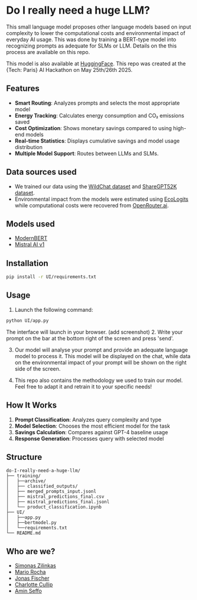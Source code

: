 # Do I really need a huge LLM?

This small language model proposes other language models based on input complexity to lower the computational costs and environmental impact of everyday AI usage. This was done by training a BERT-type model into recognizing prompts as adequate for SLMs or LLM. Details on the this process are available on this repo.

This model is also available at [HuggingFace](https://huggingface.co/monsimas/ModernBERT-ecoRouter).
This repo was created at the {Tech: Paris} AI Hackathon on May 25th/26th 2025.

## Features

- **Smart Routing**: Analyzes prompts and selects the most appropriate model
- **Energy Tracking**: Calculates energy consumption and CO₂ emissions saved
- **Cost Optimization**: Shows monetary savings compared to using high-end models
- **Real-time Statistics**: Displays cumulative savings and model usage distribution
- **Multiple Model Support**: Routes between LLMs and SLMs.

## Data sources used

- We trained our data using the [WildChat dataset](https://huggingface.co/datasets/allenai/WildChat) and [ShareGPT52K dataset](https://huggingface.co/datasets/RyokoAI/ShareGPT52K/tree/main/old).
- Environmental impact from the models were estimated using [EcoLogits](https://huggingface.co/spaces/genai-impact/ecologits-calculator) while computational costs were recovered from [OpenRouter.ai](https://openrouter.ai/).

## Models used

- [ModernBERT](https://huggingface.co/answerdotai/ModernBERT-large)
- [Mistral AI v1](https://docs.mistral.ai/api/)

## Installation

```bash
pip install -r UI/requirements.txt
```

## Usage

1. Launch the following command:

```bash
python UI/app.py
```

The interface will launch in your browser.
(add screenshot)
2. Write your prompt on the bar at the bottom right of the screen and press 'send'.

3. Our model will analyse your prompt and provide an adequate language model to process it. This model will be displayed on the chat, while data on the environmental impact of your prompt will be shown on the right side of the screen.

4. This repo also contains the methodology we used to train our model. Feel free to adapt it and retrain it to your specific needs!

## How It Works

1. **Prompt Classification**: Analyzes query complexity and type
2. **Model Selection**: Chooses the most efficient model for the task
3. **Savings Calculation**: Compares against GPT-4 baseline usage
4. **Response Generation**: Processes query with selected model

## Structure

```
do-I-really-need-a-huge-llm/
├── training/
│   ├──archive/
│   ├── classified_outputs/
│   ├── merged_prompts_input.jsonl
│   ├── mistral_predictions_final.csv
│   ├── mistral_predictions_final.jsonl
│   └── product_classification.ipynb
├── UI/
│   ├──app.py
│   ├──bertmodel.py
│   └──requirements.txt
└── README.md

```

## Who are we?

- [Simonas Zilinkas](https://github.com/simonaszilinskas)
- [Mario Rocha](https://github.com/marioluisrocha)
- [Jonas Fischer](https://github.com/JonasFischer1)
- [Charlotte Cullip](https://github.com/ccullip)
- [Amin Seffo](https://github.com/AminSeffo)

